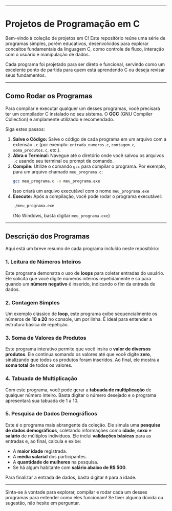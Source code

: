 
-----

# Projetos de Programação em C

Bem-vindo à coleção de projetos em C\! Este repositório reúne uma série de programas simples, porém educativos, desenvolvidos para explorar conceitos fundamentais da linguagem C, como controle de fluxo, interação com o usuário e manipulação de dados.

Cada programa foi projetado para ser direto e funcional, servindo como um excelente ponto de partida para quem está aprendendo C ou deseja revisar seus fundamentos.

-----

## Como Rodar os Programas

Para compilar e executar qualquer um desses programas, você precisará ter um compilador C instalado no seu sistema. O **GCC** (GNU Compiler Collection) é amplamente utilizado e recomendado.

Siga estes passos:

1.  **Salve o Código:** Salve o código de cada programa em um arquivo com a extensão `.c` (por exemplo: `entrada_numeros.c`, `contagem.c`, `soma_produtos.c`, etc.).
2.  **Abra o Terminal:** Navegue até o diretório onde você salvou os arquivos `.c` usando seu terminal ou prompt de comando.
3.  **Compile:** Utilize o comando `gcc` para compilar o programa. Por exemplo, para um arquivo chamado `meu_programa.c`:
    ```bash
    gcc meu_programa.c -o meu_programa.exe
    ```
    Isso criará um arquivo executável com o nome `meu_programa.exe` 
4.  **Execute:** Após a compilação, você pode rodar o programa executável:
    ```bash
    ./meu_programa.exe
    ```
    (No Windows, basta digitar `meu_programa.exe`)

-----

## Descrição dos Programas

Aqui está um breve resumo de cada programa incluído neste repositório:

### 1\. Leitura de Números Inteiros

Este programa demonstra o uso de **loops** para coletar entradas do usuário. Ele solicita que você digite números inteiros repetidamente e só para quando um **número negativo** é inserido, indicando o fim da entrada de dados.

### 2\. Contagem Simples

Um exemplo clássico de **loop**, este programa exibe sequencialmente os números de **10 a 20** no console, um por linha. É ideal para entender a estrutura básica de repetição.

### 3\. Soma de Valores de Produtos

Este programa interativo permite que você insira o **valor de diversos produtos**. Ele continua somando os valores até que você digite **zero**, sinalizando que todos os produtos foram inseridos. Ao final, ele mostra a **soma total** de todos os valores.

### 4\. Tabuada de Multiplicação

Com este programa, você pode gerar a **tabuada de multiplicação** de qualquer número inteiro. Basta digitar o número desejado e o programa apresentará sua tabuada de 1 a 10.

### 5\. Pesquisa de Dados Demográficos

Este é o programa mais abrangente da coleção. Ele simula uma **pesquisa de dados demográficos**, coletando informações como **idade**, **sexo** e **salário** de múltiplos indivíduos. Ele inclui **validações básicas** para as entradas e, ao final, calcula e exibe:

  * A **maior idade** registrada.
  * A **média salarial** dos participantes.
  * A **quantidade de mulheres** na pesquisa.
  * Se há algum habitante com **salário abaixo de R$ 500**.

Para finalizar a entrada de dados, basta digitar `0` para a idade.

-----

Sinta-se à vontade para explorar, compilar e rodar cada um desses programas para entender como eles funcionam\! Se tiver alguma dúvida ou sugestão, não hesite em perguntar.